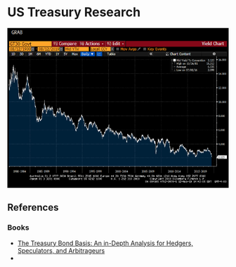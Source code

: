 # US Treasury Research

<img src="images/tsy.gif?raw=true" width="600"/>


## References

### Books

* [The Treasury Bond Basis: An in-Depth Analysis for Hedgers, Speculators, and Arbitrageurs](https://www.amazon.com/Treasury-Bond-Basis-Depth-Arbitrageurs/dp/0071456104/ref=sr_1_1?dchild=1&keywords=The+Treasury+Bond+Basis&qid=1586712562&s=books&sr=1-1)
* 

